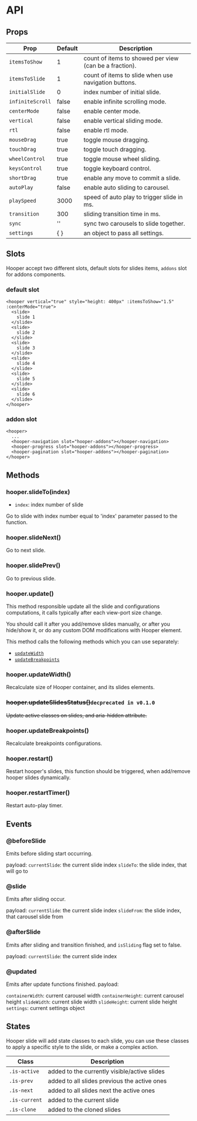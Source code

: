 # API

## Props

|Prop             |Default |Description|
|-----------------|-----|-----------|
|`itemsToShow`    |1    |count of items to showed per view  (can be a fraction).|
|`itemsToSlide`   |1    |count of items to slide when use navigation buttons.|
|`initialSlide`   |0    |index number of initial slide.|
|`infiniteScroll` |false|enable infinite scrolling mode.|
|`centerMode`     |false|enable center mode.|
|`vertical`       |false|enable vertical sliding mode.|
|`rtl`            |false|enable rtl mode.|
|`mouseDrag`      |true |toggle mouse dragging.|
|`touchDrag`      |true |toggle touch dragging.|
|`wheelControl`   |true |toggle mouse wheel sliding.|
|`keysControl`    |true |toggle keyboard control.|
|`shortDrag`      |true |enable any move to commit a slide.|
|`autoPlay`       |false|enable auto sliding to carousel.|
|`playSpeed`      |3000 |speed of auto play to trigger slide in ms.|
|`transition`     |300  |sliding transition time in ms.|
|`sync`           |''   |sync two carousels to slide together.|
|`settings`       |{ }  |an object to pass all settings.|

## Slots

Hooper accept two different slots, default slots for slides items, `addons` slot for addons components.

### default slot
```vue
<hooper vertical="true" style="height: 400px" :itemsToShow="1.5" :centerMode="true">
  <slide>
    slide 1
  </slide>
  <slide>
    slide 2
  </slide>
  <slide>
    slide 3
  </slide>
  <slide>
    slide 4
  </slide>
  <slide>
    slide 5
  </slide>
  <slide>
    slide 6
  </slide>
</hooper>
```

### addon slot
```vue
<hooper>
  ...
  <hooper-navigation slot="hooper-addons"></hooper-navigation>
  <hooper-progress slot="hooper-addons"></hooper-progress>
  <hooper-pagination slot="hooper-addons"></hooper-pagination>
</hooper>
```

## Methods

### hooper.slideTo(index)

* `index`: index number of slide

Go to slide with index number equal to 'index' parameter passed to the function.

### hooper.slideNext()

Go to next slide.

### hooper.slidePrev()

Go to previous slide.

### hooper.update()

This method responsible update all the slide and configurations computations, it calls typically after each view-port size change.

You should call it after you add/remove slides manually, or after you hide/show it, or do any custom DOM modifications with Hooper element.

This method calls the following methods which you can use separately:

* [`updateWidth`](#hooper-updatewidth)
* [`updateBreakpoints`](#hooper-updatebreakpoints)

### hooper.updateWidth()

Recalculate size of Hooper container, and its slides elements.

### ~~hooper.updateSlidesStatus()~~`decprecated in v0.1.0`

~~Update active classes on slides, and aria-hidden attribute.~~

### hooper.updateBreakpoints()

Recalculate breakpoints configurations.

### hooper.restart()

Restart hooper's slides, this function should be triggered, when add/remove hooper slides dynamically.

### hooper.restartTimer()

Restart auto-play timer.

## Events

### @beforeSlide

Emits before sliding start occurring.

payload:
`currentSlide`: the current slide index
`slideTo`: the slide index, that will go to

### @slide

Emits after sliding occur.

payload:
`currentSlide`: the current slide index
`slideFrom`: the slide index, that carousel slide from


### @afterSlide

Emits after sliding and transition finished, and `isSliding` flag set to false.

payload:
`currentSlide`: the current slide index


### @updated

Emits after update functions finished.
payload:

`containerWidth`: current carousel width
`containerHeight`: current carousel height
`slideWidth`: current slide width
`slideHeight`: current slide height
`settings`: current settings object

## States

Hooper slide will add state classes to each slide, you can use these classes to apply a specific style to the slide, or make a complex action.

|Class         |Description|
|--------------|-----------|
|`.is-active`  |added to the currently visible/active slides|
|`.is-prev`    |added to all slides previous the active ones|
|`.is-next`    |added to all slides next the active ones|
|`.is-current` |added to the current slide|
|`.is-clone`   |added to the cloned slides|
